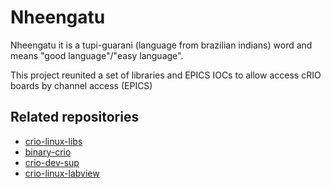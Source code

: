 # Nheengatu

Nheengatu it is a tupi-guarani (language from brazilian indians) word and means "good language"/"easy language".

This project reunited a set of libraries and EPICS IOCs to allow access cRIO boards by channel access (EPICS)

## Related repositories

* [crio-linux-libs](https://gitlab.cnpem.br/SOL/Projetos/crio-linux-libs)
* [binary-crio](https://gitlab.cnpem.br/SOL/EpicsApps/crio-linux/binary-crio)
* [crio-dev-sup](https://gitlab.cnpem.br/SOL/EpicsApps/crio-linux/crio-dev-sup)
* [crio-linux-labview](https://gitlab.cnpem.br/SOL/LabViewRT/crio-linux)